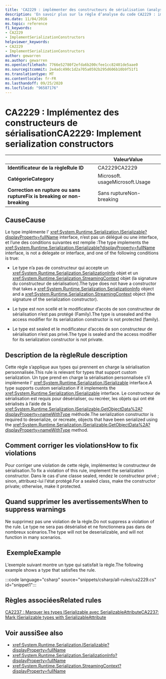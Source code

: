 ```yaml
---
title: 'CA2229 : implémenter des constructeurs de sérialisation (analyse du code)'
description: 'En savoir plus sur la règle d’analyse du code CA2229 : implémenter des constructeurs de sérialisation'
ms.date: 11/04/2016
ms.topic: reference
f1_keywords:
- CA2229
- ImplementSerializationConstructors
helpviewer_keywords:
- CA2229
- ImplementSerializationConstructors
author: gewarren
ms.author: gewarren
ms.openlocfilehash: 7766e52780f2efda6b200cfee1cc82401de5aae0
ms.sourcegitcommit: 2e4adc490c1d2a705a0592b295d606b10b9f51f1
ms.translationtype: MT
ms.contentlocale: fr-FR
ms.lasthandoff: 09/25/2020
ms.locfileid: "96587176"
---
```

# <a name="ca2229-implement-serialization-constructors"></a><span data-ttu-id="4e753-103">CA2229 : Implémentez des constructeurs de sérialisation</span><span class="sxs-lookup"><span data-stu-id="4e753-103">CA2229: Implement serialization constructors</span></span>

| | <span data-ttu-id="4e753-104">Valeur</span><span class="sxs-lookup"><span data-stu-id="4e753-104">Value</span></span> |
|-|-|
| <span data-ttu-id="4e753-105">**Identificateur de la règle**</span><span class="sxs-lookup"><span data-stu-id="4e753-105">**Rule ID**</span></span> |<span data-ttu-id="4e753-106">CA2229</span><span class="sxs-lookup"><span data-stu-id="4e753-106">CA2229</span></span>|
| <span data-ttu-id="4e753-107">**Catégorie**</span><span class="sxs-lookup"><span data-stu-id="4e753-107">**Category**</span></span> |<span data-ttu-id="4e753-108">Microsoft. usage</span><span class="sxs-lookup"><span data-stu-id="4e753-108">Microsoft.Usage</span></span>|
| <span data-ttu-id="4e753-109">**Correction en rupture ou sans rupture**</span><span class="sxs-lookup"><span data-stu-id="4e753-109">**Fix is breaking or non-breaking**</span></span> |<span data-ttu-id="4e753-110">Sans rupture</span><span class="sxs-lookup"><span data-stu-id="4e753-110">Non-breaking</span></span>|

## <a name="cause"></a><span data-ttu-id="4e753-111">Cause</span><span class="sxs-lookup"><span data-stu-id="4e753-111">Cause</span></span>

<span data-ttu-id="4e753-112">Le type implémente l' <xref:System.Runtime.Serialization.ISerializable?displayProperty=fullName> interface, n’est pas un délégué ou une interface, et l’une des conditions suivantes est remplie :</span><span class="sxs-lookup"><span data-stu-id="4e753-112">The type implements the <xref:System.Runtime.Serialization.ISerializable?displayProperty=fullName> interface, is not a delegate or interface, and one of the following conditions is true:</span></span>

- <span data-ttu-id="4e753-113">Le type n’a pas de constructeur qui accepte un <xref:System.Runtime.Serialization.SerializationInfo> objet et un <xref:System.Runtime.Serialization.StreamingContext> objet (la signature du constructeur de sérialisation).</span><span class="sxs-lookup"><span data-stu-id="4e753-113">The type does not have a constructor that takes a <xref:System.Runtime.Serialization.SerializationInfo> object and a <xref:System.Runtime.Serialization.StreamingContext> object (the signature of the serialization constructor).</span></span>

- <span data-ttu-id="4e753-114">Le type est non scellé et le modificateur d’accès de son constructeur de sérialisation n’est pas protégé (Family).</span><span class="sxs-lookup"><span data-stu-id="4e753-114">The type is unsealed and the access modifier for its serialization constructor is not protected (family).</span></span>

- <span data-ttu-id="4e753-115">Le type est sealed et le modificateur d’accès de son constructeur de sérialisation n’est pas privé.</span><span class="sxs-lookup"><span data-stu-id="4e753-115">The type is sealed and the access modifier for its serialization constructor is not private.</span></span>

## <a name="rule-description"></a><span data-ttu-id="4e753-116">Description de la règle</span><span class="sxs-lookup"><span data-stu-id="4e753-116">Rule description</span></span>

<span data-ttu-id="4e753-117">Cette règle s’applique aux types qui prennent en charge la sérialisation personnalisée.</span><span class="sxs-lookup"><span data-stu-id="4e753-117">This rule is relevant for types that support custom serialization.</span></span> <span data-ttu-id="4e753-118">Un type prend en charge la sérialisation personnalisée s’il implémente l' <xref:System.Runtime.Serialization.ISerializable> interface.</span><span class="sxs-lookup"><span data-stu-id="4e753-118">A type supports custom serialization if it implements the <xref:System.Runtime.Serialization.ISerializable> interface.</span></span> <span data-ttu-id="4e753-119">Le constructeur de sérialisation est requis pour désérialiser, ou recréer, les objets qui ont été sérialisés à l’aide de la <xref:System.Runtime.Serialization.ISerializable.GetObjectData%2A?displayProperty=nameWithType> méthode.</span><span class="sxs-lookup"><span data-stu-id="4e753-119">The serialization constructor is required to deserialize, or recreate, objects that have been serialized using the <xref:System.Runtime.Serialization.ISerializable.GetObjectData%2A?displayProperty=nameWithType> method.</span></span>

## <a name="how-to-fix-violations"></a><span data-ttu-id="4e753-120">Comment corriger les violations</span><span class="sxs-lookup"><span data-stu-id="4e753-120">How to fix violations</span></span>

<span data-ttu-id="4e753-121">Pour corriger une violation de cette règle, implémentez le constructeur de sérialisation.</span><span class="sxs-lookup"><span data-stu-id="4e753-121">To fix a violation of this rule, implement the serialization constructor.</span></span> <span data-ttu-id="4e753-122">Dans le cas d'une classe sealed, rendez le constructeur privé ; sinon, attribuez-lui l'état protégé.</span><span class="sxs-lookup"><span data-stu-id="4e753-122">For a sealed class, make the constructor private; otherwise, make it protected.</span></span>

## <a name="when-to-suppress-warnings"></a><span data-ttu-id="4e753-123">Quand supprimer les avertissements</span><span class="sxs-lookup"><span data-stu-id="4e753-123">When to suppress warnings</span></span>

<span data-ttu-id="4e753-124">Ne supprimez pas une violation de la règle.</span><span class="sxs-lookup"><span data-stu-id="4e753-124">Do not suppress a violation of the rule.</span></span> <span data-ttu-id="4e753-125">Le type ne sera pas désérialisé et ne fonctionnera pas dans de nombreux scénarios.</span><span class="sxs-lookup"><span data-stu-id="4e753-125">The type will not be deserializable, and will not function in many scenarios.</span></span>

## <a name="example"></a><span data-ttu-id="4e753-126"> Exemple</span><span class="sxs-lookup"><span data-stu-id="4e753-126">Example</span></span>

<span data-ttu-id="4e753-127">L’exemple suivant montre un type qui satisfait la règle.</span><span class="sxs-lookup"><span data-stu-id="4e753-127">The following example shows a type that satisfies the rule.</span></span>

:::code language="csharp" source="snippets/csharp/all-rules/ca2229.cs" id="snippet1":::

## <a name="related-rules"></a><span data-ttu-id="4e753-128">Règles associées</span><span class="sxs-lookup"><span data-stu-id="4e753-128">Related rules</span></span>

[<span data-ttu-id="4e753-129">CA2237 : Marquer les types ISerializable avec SerializableAttribute</span><span class="sxs-lookup"><span data-stu-id="4e753-129">CA2237: Mark ISerializable types with SerializableAttribute</span></span>](ca2237.md)

## <a name="see-also"></a><span data-ttu-id="4e753-130">Voir aussi</span><span class="sxs-lookup"><span data-stu-id="4e753-130">See also</span></span>

- <xref:System.Runtime.Serialization.ISerializable?displayProperty=fullName>
- <xref:System.Runtime.Serialization.SerializationInfo?displayProperty=fullName>
- <xref:System.Runtime.Serialization.StreamingContext?displayProperty=fullName>
